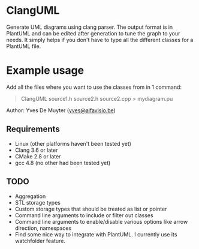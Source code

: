 # ClangUML
Generate UML diagrams using clang parser.
The output format is in PlantUML and can be edited after generation to tune the graph to your needs. It simply helps if you don't have to type all the different classes for a PlantUML file.

# Example usage
Add all the files where you want to use the classes from in 1 command:

> ClangUML source1.h source2.h source2.cpp > mydiagram.pu

Author: Yves De Muyter (yves@alfavisio.be)

## Requirements
- Linux (other platforms haven't been tested yet)
- Clang 3.6 or later
- CMake 2.8 or later
- gcc 4.8 (no other had been tested yet)

## TODO
- Aggregation
- STL storage types
- Custom storage types that should be treated as list or pointer
- Command line arguments to include or filter out classes
- Command line arguments to enable/disable various options like arrow direction, namespaces
- Find some nice way to integrate with PlantUML. I currently use its watchfolder feature.


